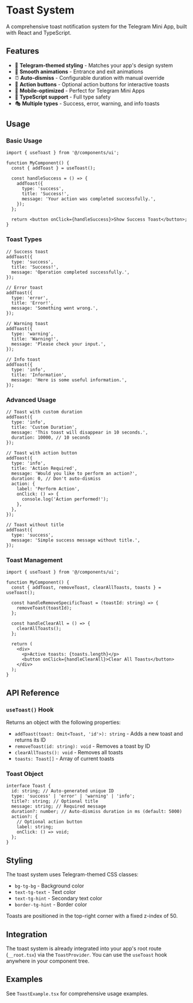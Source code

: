 # Toast System

A comprehensive toast notification system for the Telegram Mini App, built with React and TypeScript.

## Features

- 🎨 **Telegram-themed styling** - Matches your app's design system
- 🚀 **Smooth animations** - Entrance and exit animations
- ⏰ **Auto-dismiss** - Configurable duration with manual override
- 🎯 **Action buttons** - Optional action buttons for interactive toasts
- 📱 **Mobile-optimized** - Perfect for Telegram Mini Apps
- 🔧 **TypeScript support** - Full type safety
- 🎭 **Multiple types** - Success, error, warning, and info toasts

## Usage

### Basic Usage

```tsx
import { useToast } from '@/components/ui';

function MyComponent() {
  const { addToast } = useToast();

  const handleSuccess = () => {
    addToast({
      type: 'success',
      title: 'Success!',
      message: 'Your action was completed successfully.',
    });
  };

  return <button onClick={handleSuccess}>Show Success Toast</button>;
}
```

### Toast Types

```tsx
// Success toast
addToast({
  type: 'success',
  title: 'Success!',
  message: 'Operation completed successfully.',
});

// Error toast
addToast({
  type: 'error',
  title: 'Error!',
  message: 'Something went wrong.',
});

// Warning toast
addToast({
  type: 'warning',
  title: 'Warning!',
  message: 'Please check your input.',
});

// Info toast
addToast({
  type: 'info',
  title: 'Information',
  message: 'Here is some useful information.',
});
```

### Advanced Usage

```tsx
// Toast with custom duration
addToast({
  type: 'info',
  title: 'Custom Duration',
  message: 'This toast will disappear in 10 seconds.',
  duration: 10000, // 10 seconds
});

// Toast with action button
addToast({
  type: 'info',
  title: 'Action Required',
  message: 'Would you like to perform an action?',
  duration: 0, // Don't auto-dismiss
  action: {
    label: 'Perform Action',
    onClick: () => {
      console.log('Action performed!');
    },
  },
});

// Toast without title
addToast({
  type: 'success',
  message: 'Simple success message without title.',
});
```

### Toast Management

```tsx
import { useToast } from '@/components/ui';

function MyComponent() {
  const { addToast, removeToast, clearAllToasts, toasts } = useToast();

  const handleRemoveSpecificToast = (toastId: string) => {
    removeToast(toastId);
  };

  const handleClearAll = () => {
    clearAllToasts();
  };

  return (
    <div>
      <p>Active toasts: {toasts.length}</p>
      <button onClick={handleClearAll}>Clear All Toasts</button>
    </div>
  );
}
```

## API Reference

### `useToast()` Hook

Returns an object with the following properties:

- `addToast(toast: Omit<Toast, 'id'>): string` - Adds a new toast and returns its ID
- `removeToast(id: string): void` - Removes a toast by ID
- `clearAllToasts(): void` - Removes all toasts
- `toasts: Toast[]` - Array of current toasts

### Toast Object

```tsx
interface Toast {
  id: string; // Auto-generated unique ID
  type: 'success' | 'error' | 'warning' | 'info';
  title?: string; // Optional title
  message: string; // Required message
  duration?: number; // Auto-dismiss duration in ms (default: 5000)
  action?: {
    // Optional action button
    label: string;
    onClick: () => void;
  };
}
```

## Styling

The toast system uses Telegram-themed CSS classes:

- `bg-tg-bg` - Background color
- `text-tg-text` - Text color
- `text-tg-hint` - Secondary text color
- `border-tg-hint` - Border color

Toasts are positioned in the top-right corner with a fixed z-index of 50.

## Integration

The toast system is already integrated into your app's root route (`__root.tsx`) via the `ToastProvider`. You can use the `useToast` hook anywhere in your component tree.

## Examples

See `ToastExample.tsx` for comprehensive usage examples.
